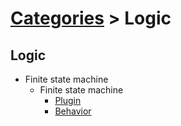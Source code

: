 # [Categories](categories.index.html) > Logic

## Logic

- Finite state machine
  - Finite state machine
    - [Plugin](rex_gfsm.html)
    - [Behavior](rex_fsm.html)